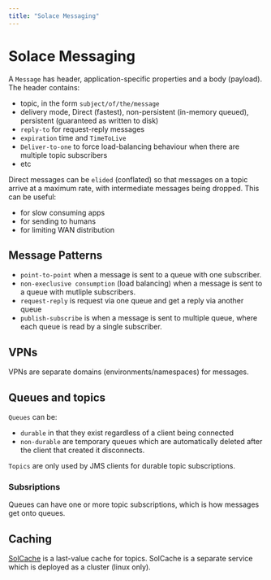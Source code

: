 ```yaml
---
title: "Solace Messaging"
---
```

# Solace Messaging

A `Message` has header, application-specific properties and a body (payload).
The header contains:
* topic, in the form `subject/of/the/message`
* delivery mode, Direct (fastest), non-persistent (in-memory queued), persistent (guaranteed as written to disk)
* `reply-to` for request-reply messages
* `expiration` time and `TimeToLive`
* `Deliver-to-one` to force load-balancing behaviour when there are multiple topic subscribers
* etc

Direct messages can be `elided` (conflated) so that messages on a topic arrive at a maximum rate, with intermediate messages being dropped.  This can be useful:
* for slow consuming apps
* for sending to humans
* for limiting WAN distribution

## Message Patterns

* `point-to-point` when a message is sent to a queue with one subscriber.
* `non-execlusive consumption` (load balancing) when a message is sent to a queue with mutliple subscribers.
* `request-reply` is request via one queue and get a reply via another queue
* `publish-subscribe` is when a message is sent to multiple queue, where each queue is read by a single subscriber.

## VPNs

VPNs are separate domains (environments/namespaces) for messages.

## Queues and topics

`Queues` can be:
* `durable` in that they exist regardless of a client being connected
* `non-durable` are temporary queues which are automatically deleted after the client that created it disconnects.

`Topics` are only used by JMS clients for durable topic subscriptions.

### Subsriptions

Queues can have one or more topic subscriptions, which is how messages get onto queues.

## Caching

[SolCache](https://docs.solace.com/SolCache/SolCache-Overview.htm) is a last-value cache for topics.  SolCache is a separate service which is deployed as a cluster (linux only).